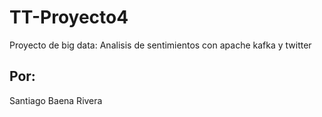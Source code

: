 # TT-Proyecto4

Proyecto de big data: Analisis de sentimientos con apache kafka y twitter

## Por:

Santiago Baena Rivera
